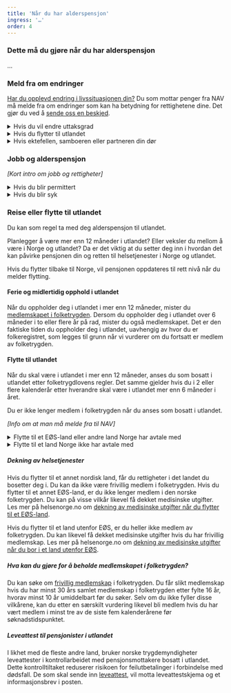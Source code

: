 ```yaml
---
title: 'Når du har alderspensjon'
ingress: '…'
order: 4
---
```


### Dette må du gjøre når du har alderspensjon

…

### Meld fra om endringer

[Har du opplevd endring i livssituasjonen din?](#) Du som mottar penger fra NAV må melde fra om endringer som kan ha betydning for rettighetene dine. Det gjør du ved å [sende oss en beskjed](#).

<div class="accordion">
  <details>
    <summary>Hvis du vil endre uttaksgrad</summary>
    <p>Innhold mangler</p>
  </details>
  <details>
    <summary>Hvis du flytter til utlandet</summary>
    <p>Innhold mangler</p>
  </details>
  <details>
    <summary>Hvis ektefellen, samboeren eller partneren din dør</summary>
    <p>Innhold mangler</p>
  </details>
</div>

### Jobb og alderspensjon

_[Kort intro om jobb og rettigheter]_

<div class="accordion">
  <details>
    <summary>Hvis du blir permittert</summary>
    <p>Innhold mangler</p>
  </details>
  <details>
    <summary>Hvis du blir syk</summary>
    <p>Innhold mangler</p>
  </details>
</div>

### Reise eller flytte til utlandet

Du kan som regel ta med deg alderspensjon til utlandet.

Planlegger å være mer enn 12 måneder i utlandet? Eller veksler du mellom å være i Norge og utlandet? Da er det viktig at du setter deg inn i hvordan det kan påvirke pensjonen din og retten til helsetjenester i Norge og utlandet.

Hvis du flytter tilbake til Norge, vil pensjonen oppdateres til rett nivå når du melder flytting.

#### Ferie og midlertidig opphold i utlandet

Når du oppholder deg i utlandet i mer enn 12 måneder, mister du [medlemskapet i folketrygden](#). Dersom du oppholder deg i utlandet over 6 måneder i to eller flere år på rad, mister du også medlemskapet. Det er den faktiske tiden du oppholder deg i utlandet, uavhengig av hvor du er folkeregistret, som legges til grunn når vi vurderer om du fortsatt er medlem av folketrygden.

#### Flytte til utlandet

Når du skal være i utlandet i mer enn 12 måneder, anses du som bosatt i utlandet etter folketrygdlovens regler. Det samme gjelder hvis du i 2 eller flere kalenderår etter hverandre skal være i utlandet mer enn 6 måneder i året.

Du er ikke lenger medlem i folketrygden når du anses som bosatt i utlandet.

_[Info om at man må melde fra til NAV]_

<div class="accordion">
  <details>
    <summary>Flytte til et EØS-land eller andre land Norge har avtale med</summary>
    <p>Innhold mangler</p>
  </details>
  <details>
    <summary>Flytte til et land Norge ikke har avtale med</summary>
    <p>Innhold mangler</p>
  </details>
</div>

##### Dekning av helsetjenester

Hvis du flytter til et annet nordisk land, får du rettigheter i det landet du bosetter deg i. Du kan da ikke være frivillig medlem i folketrygden. Hvis du flytter til et annet EØS-land, er du ikke lenger medlem i den norske folketrygden. Du kan på visse vilkår likevel få dekket medisinske utgifter. Les mer på helsenorge.no om [dekning av medisinske utgifter når du flytter til et EØS-land](#).

Hvis du flytter til et land utenfor EØS, er du heller ikke medlem av folketrygden. Du kan likevel få dekket medisinske utgifter hvis du har frivillig medlemskap. Les mer på helsenorge.no om [dekning av medisinske utgifter når du bor i et land utenfor EØS](#).

##### Hva kan du gjøre for å beholde medlemskapet i folketrygden?

Du kan søke om [frivillig medlemskap](#) i folketrygden. Du får slikt medlemskap hvis du har minst 30 års samlet medlemskap i folketrygden etter fylte 16 år, hvorav minst 10 år umiddelbart før du søker. Selv om du ikke fyller disse vilkårene, kan du etter en særskilt vurdering likevel bli medlem hvis du har vært medlem i minst tre av de siste fem kalenderårene før søknadstidspunktet.

##### Leveattest til pensjonister i utlandet

I likhet med de fleste andre land, bruker norske trygdemyndigheter leveattester i kontrollarbeidet med pensjonsmottakere bosatt i utlandet. Dette kontrolltiltaket reduserer risikoen for feilutbetalinger i forbindelse med dødsfall. De som skal sende inn [leveattest](#), vil motta leveattestskjema og et informasjonsbrev i posten.
